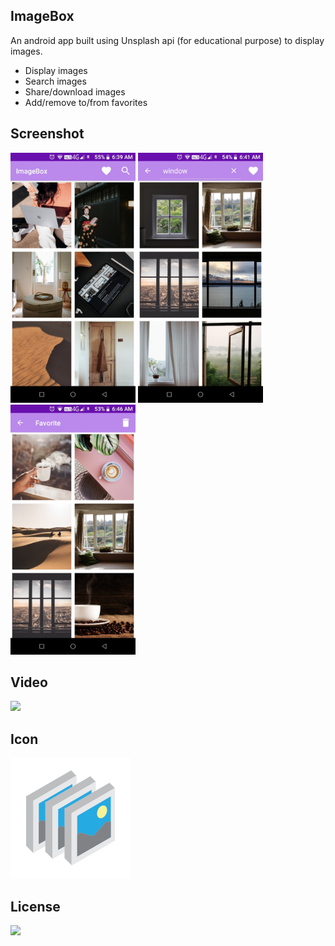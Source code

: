 ## **ImageBox**
An android app built using Unsplash api (for educational purpose) to display images.</br>
 * Display images</br>
 * Search images</br>
 * Share/download images</br>
 * Add/remove to/from favorites

## **Screenshot**
<img src="src/Screenshot_1.jpg" width=200 height=400/>  <img src="src/Screenshot_2.jpg" width=200 height=400/> <img src="src/Screenshot_3.jpg" width=200 height=400/>

## **Video**
![](src/video.gif)

## **Icon**
![icon](app/src/main/res/mipmap-xxxhdpi/icon.png)

## **License**
![](LICENSE)

